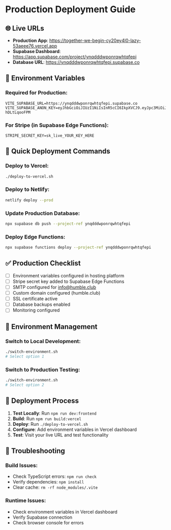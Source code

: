 # Production Deployment Guide

## 🌐 Live URLs
- **Production App**: https://together-we-begin-cy20ey4l0-lazy-53aeee76.vercel.app
- **Supabase Dashboard**: https://app.supabase.com/project/ynqdddwponrqwhtqfepi
- **Database URL**: https://ynqdddwponrqwhtqfepi.supabase.co

## 🔑 Environment Variables

### Required for Production:
```env
VITE_SUPABASE_URL=https://ynqdddwponrqwhtqfepi.supabase.co
VITE_SUPABASE_ANON_KEY=eyJhbGciOiJIUzI1NiIsInR5cCI6IkpXVCJ9.eyJpc3MiOiJzdXBhYmFzZSIsInJlZiI6InlucWRkZHdwb25ycXdodHFmZXBpIiwicm9sZSI6ImFub24iLCJpYXQiOjE3MzA5ODU1NTgsImV4cCI6MjA0NjU2MTU1OH0.qNiiDoOBPRh3Afhh66sYMWPl1R5kHx2-hDLtLqooFPM
```

### For Stripe (in Supabase Edge Functions):
```env
STRIPE_SECRET_KEY=sk_live_YOUR_KEY_HERE
```

## 📱 Quick Deployment Commands

### Deploy to Vercel:
```bash
./deploy-to-vercel.sh
```

### Deploy to Netlify:
```bash
netlify deploy --prod
```

### Update Production Database:
```bash
npx supabase db push --project-ref ynqdddwponrqwhtqfepi
```

### Deploy Edge Functions:
```bash
npx supabase functions deploy --project-ref ynqdddwponrqwhtqfepi
```

## ✅ Production Checklist
- [ ] Environment variables configured in hosting platform
- [ ] Stripe secret key added to Supabase Edge Functions
- [ ] SMTP configured for info@humble.club
- [ ] Custom domain configured (humble.club)
- [ ] SSL certificate active
- [ ] Database backups enabled
- [ ] Monitoring configured

## 🎯 Environment Management

### Switch to Local Development:
```bash
./switch-environment.sh
# Select option 1
```

### Switch to Production Testing:
```bash
./switch-environment.sh
# Select option 2
```

## 🚀 Deployment Process

1. **Test Locally**: Run `npm run dev:frontend`
2. **Build**: Run `npm run build:vercel`
3. **Deploy**: Run `./deploy-to-vercel.sh`
4. **Configure**: Add environment variables in Vercel dashboard
5. **Test**: Visit your live URL and test functionality

## 🔧 Troubleshooting

### Build Issues:
- Check TypeScript errors: `npm run check`
- Verify dependencies: `npm install`
- Clear cache: `rm -rf node_modules/.vite`

### Runtime Issues:
- Check environment variables in Vercel dashboard
- Verify Supabase connection
- Check browser console for errors
